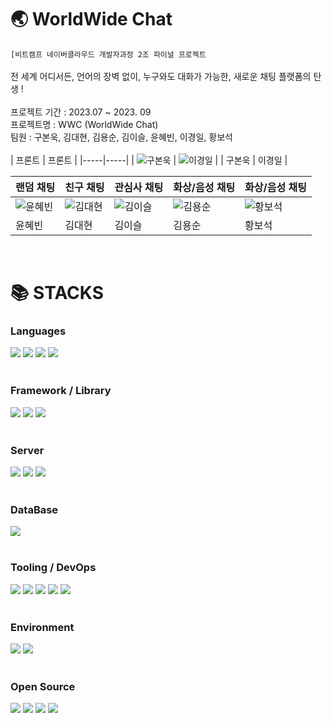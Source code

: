 # 🌏 WorldWide Chat<br/>
`[비트캠프 네이버클라우드 개발자과정 2조 파이널 프로젝트`<br/>
<br/>
전 세계 어디서든, 언어의 장벽 없이, 누구와도 대화가 가능한, 새로운 채팅 플랫폼의 탄생 !<br/>
<br/>
프로젝트 기간 : 2023.07 ~ 2023. 09 <br/>
프로젝트명 : WWC (WorldWide Chat) <br/>
팀원 : 구본욱, 김대현, 김용순, 김이슬, 윤혜빈, 이경일, 황보석 <br/>
 <br/>
| 프론트 | 프론트 |
|-----|-----|
| ![구본욱](https://cdn.pixabay.com/photo/2017/11/19/13/28/snow-man-2962777_1280.png) | ![이경일](https://cdn.pixabay.com/photo/2017/02/01/11/32/characters-2029814_1280.png) |
| 구본욱 | 이경일 |


| 랜덤 채팅 | 친구 채팅 | 관심사 채팅 | 화상/음성 채팅 | 화상/음성 채팅 |
|-----|-----|-----|-----|-----|
| ![윤혜빈](https://cdn.pixabay.com/photo/2016/10/27/09/24/fox-1773722_1280.png) | ![김대현](https://cdn.pixabay.com/photo/2020/12/10/05/11/spider-man-5819366_1280.png) | ![김이슬](https://icons.iconarchive.com/icons/large-icons/large-weather/512/dew-icon.png) | ![김용순](https://cdn.pixabay.com/photo/2016/04/01/10/52/blonde-1300066_1280.png) | ![황보석](https://cdn.pixabay.com/photo/2016/11/11/17/42/jade-1817312_1280.png) |
| 윤혜빈 | 김대현 | 김이슬 | 김용순 | 황보석 |
<br>
<h1>📚 STACKS</h1>

<div>
    <h3>Languages</h3>
    <img src="https://img.shields.io/badge/html5-E34F26?style=for-the-badge&logo=html5&logoColor=white"> 
    <img src="https://img.shields.io/badge/css-1572B6?style=for-the-badge&logo=css3&logoColor=white"> 
    <img src="https://img.shields.io/badge/javascript-F7DF1E?style=for-the-badge&logo=javascript&logoColor=black"> 
    <img src="https://img.shields.io/badge/java-007396?style=for-the-badge&logo=java&logoColor=white"> 
</div>
<br>
<div>
    <h3>Framework / Library</h3>
    <img src="https://img.shields.io/badge/springboot-6DB33F?style=for-the-badge&logo=springboot&logoColor=white">
    <img src="https://shields.io/badge/react-black?logo=react&style=for-the-badge"> 
    <img src="https://img.shields.io/badge/jsp-007396?style=for-the-badge&logo=java&logoColor=white">
</div>
<br>
<div>
    <h3>Server</h3> 
    <img src="https://img.shields.io/badge/amazonaws-232F3E?style=for-the-badge&logo=amazonaws&logoColor=white">
    <img src="https://img.shields.io/badge/apache-D22128?style=for-the-badge&logo=apache&logoColor=white">
    <img src="https://img.shields.io/badge/tomcat-F8DC75?style=for-the-badge&logo=apache&logoColor=black"> 
</div>
<br>
<div>
    <h3>DataBase</h3>
    <img src="https://img.shields.io/badge/oracle-F80000?style=for-the-badge&logo=oracle&logoColor=white">
</div>
<br>
<div>
    <h3>Tooling / DevOps</h3>
    <img src="https://img.shields.io/badge/github-181717?style=for-the-badge&logo=github&logoColor=white">
    <img src="https://img.shields.io/badge/git-F05032?style=for-the-badge&logo=git&logoColor=white">
    <img src="https://img.shields.io/badge/filezilla-BF0000?style=for-the-badge&logo=filezilla&logoColor=white">
    <img src="https://img.shields.io/badge/dbeaver-005C9D?style=for-the-badge&logo=dbeaver&logoColor=white">
    <img src="https://img.shields.io/badge/kakaoo oven-FFCD00?style=for-the-badge&logo=kakao&logoColor=black">
</div>
<br>
<div>
    <h3>Environment</h3>
    <img src="https://img.shields.io/badge/windows10-0078D6?style=for-the-badge&logo=windows&logoColor=white">
    <img src="https://img.shields.io/badge/ubuntu-E95420?style=for-the-badge&logo=ubuntu&logoColor=white">
</div>
<br>
<div>
    <h3>Open Source</h3>
    <img src="https://img.shields.io/badge/bootstrap-7952B3?style=for-the-badge&logo=bootstrap&logoColor=white">
    <img src="https://img.shields.io/badge/kakaomap-FBE00A?style=for-the-badge&logo=kakao&logoColor=black">
    <img src="https://img.shields.io/badge/kakaologin-FFCD00?style=for-the-badge&logo=kakao&logoColor=black">
    <img src="https://img.shields.io/badge/axios-5A3EED?style=for-the-badge&logo=axios&logoColor=white">
</div>
<br>
 

